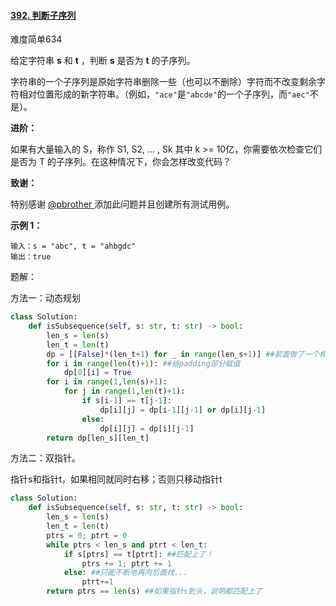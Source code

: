 #### [392. 判断子序列](https://leetcode-cn.com/problems/is-subsequence/)

难度简单634

给定字符串 **s** 和 **t** ，判断 **s** 是否为 **t** 的子序列。

字符串的一个子序列是原始字符串删除一些（也可以不删除）字符而不改变剩余字符相对位置形成的新字符串。（例如，`"ace"`是`"abcde"`的一个子序列，而`"aec"`不是）。

**进阶：**

如果有大量输入的 S，称作 S1, S2, ... , Sk 其中 k >= 10亿，你需要依次检查它们是否为 T 的子序列。在这种情况下，你会怎样改变代码？

**致谢：**

特别感谢 [@pbrother ](https://leetcode.com/pbrother/)添加此问题并且创建所有测试用例。

 

**示例 1：**

```
输入：s = "abc", t = "ahbgdc"
输出：true
```

题解：

方法一：动态规划

```python
class Solution:
    def isSubsequence(self, s: str, t: str) -> bool:
        len_s = len(s)
        len_t = len(t)
        dp = [[False]*(len_t+1) for _ in range(len_s+1)] ##前面做了一个相同的padding "#"
        for i in range(len(t)+1): ##给padding部分赋值
            dp[0][i] = True
        for i in range(1,len(s)+1):
            for j in range(1,len(t)+1):
                if s[i-1] == t[j-1]:
                    dp[i][j] = dp[i-1][j-1] or dp[i][j-1]
                else:
                    dp[i][j] = dp[i][j-1]
        return dp[len_s][len_t]
```

方法二：双指针。

指针s和指针t，如果相同就同时右移；否则只移动指针t

```python
class Solution:
    def isSubsequence(self, s: str, t: str) -> bool:
        len_s = len(s)
        len_t = len(t)
        ptrs = 0; ptrt = 0
        while ptrs < len_s and ptrt < len_t:
            if s[ptrs] == t[ptrt]: ##匹配上了！
                ptrs += 1; ptrt += 1
            else: ##只能不断地再向后面找...
                ptrt+=1
        return ptrs == len(s) ##如果指针s到头，说明都匹配上了
```

